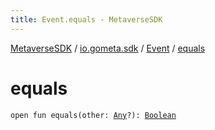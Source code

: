 ```yaml
---
title: Event.equals - MetaverseSDK
---
```


[MetaverseSDK](../../index.html) / [io.gometa.sdk](../index.html) / [Event](index.html) / [equals](./equals.html)

# equals

`open fun equals(other: `[`Any`](https://kotlinlang.org/api/latest/jvm/stdlib/kotlin/-any/index.html)`?): `[`Boolean`](https://kotlinlang.org/api/latest/jvm/stdlib/kotlin/-boolean/index.html)
